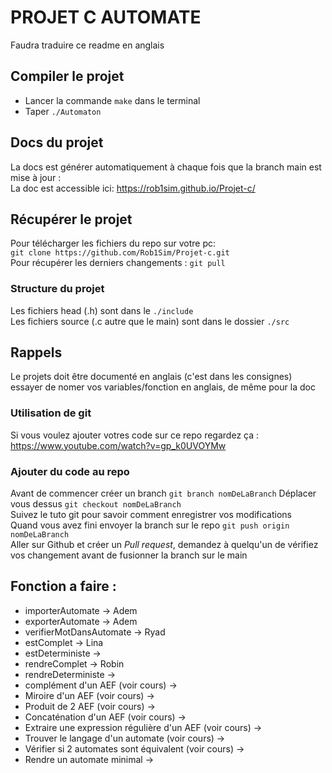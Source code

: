 # PROJET C AUTOMATE
Faudra traduire ce readme en anglais
## Compiler le projet 
- Lancer la commande `make`  dans le terminal
- Taper `./Automaton`
## Docs du projet  
La docs est générer automatiquement à chaque fois que la branch main est mise à jour :  
La doc est accessible ici: https://rob1sim.github.io/Projet-c/  
## Récupérer le projet

Pour télécharger les fichiers du repo sur votre pc:  
`git clone https://github.com/Rob1Sim/Projet-c.git`  
Pour récupérer les derniers changements : `git pull`  
### Structure du projet
Les fichiers head (.h) sont dans le `./include`  
Les fichiers source (.c autre que le main) sont dans le dossier `./src`  

## Rappels  
Le projets doit être documenté en anglais (c'est dans les consignes) essayer de nomer vos variables/fonction en anglais, de même pour la doc  

### Utilisation de git
Si vous voulez ajouter votres code sur ce repo regardez ça : https://www.youtube.com/watch?v=gp_k0UVOYMw

### Ajouter du code au repo  
Avant de commencer créer un branch `git branch nomDeLaBranch`
Déplacer vous dessus `git checkout nomDeLaBranch`  
Suivez le tuto git pour savoir comment enregistrer vos modifications  
Quand vous avez fini envoyer la branch sur le repo `git push origin nomDeLaBranch`  
Aller sur Github et créer un *Pull request*, demandez à quelqu'un de vérifiez vos changement avant de fusionner la branch sur le main 

## Fonction a faire :
- importerAutomate -> Adem
- exporterAutomate -> Adem
- verifierMotDansAutomate -> Ryad
- estComplet -> Lina
- estDeterministe ->
- rendreComplet -> Robin
- rendreDeterministe ->
- complément d'un AEF (voir cours) ->
- Miroire d'un AEF (voir cours) ->
- Produit de 2 AEF (voir cours) ->
- Concaténation d'un AEF (voir cours) ->
- Extraire une expression régulière d'un AEF (voir cours) ->
- Trouver le langage d'un automate (voir cours) ->
- Vérifier si 2 automates sont équivalent (voir cours) ->
- Rendre un automate minimal ->